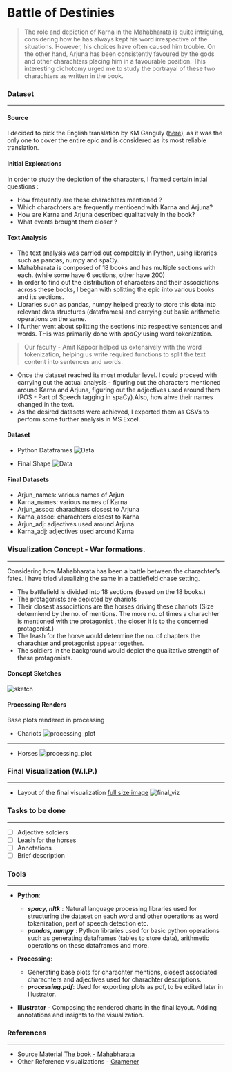 # Battle of Destinies

> The role and depiction of Karna in the Mahabharata is quite intriguing, considering how he has always kept his word irrespective of the situations. However, his choices have often caused him trouble.
    On the other  hand, Arjuna has been consistently favoured by the gods and other charachters placing him in a favourable position.
    This interesting dichotomy urged me to study the portrayal of these two charachters as written in the book.

### Dataset 
---
#### Source
I decided to pick the English translation by KM Ganguly ([here](http://www.sacred-texts.com/hin/maha/index.html)), as it was the only one to cover the entire epic and is considered as its most reliable translation.

#### Initial Explorations
In order to study the depiction of the characters, I framed certain intial questions :
- How frequently are these charachters mentioned ?
- Which charachters are frequently mentioend with Karna and Arjuna? 
- How are Karna and Arjuna described qualitatively in the book?
- What events brought them closer ?

#### Text Analysis
- The text analysis was carried out compeltely in Python, using libraries such as  pandas, numpy and spaCy.
- Mahabharata is composed of 18 books and has multiple sections with each. (while some have 6 sections, other have 200)
- In order to find out the distribution of characters and their associations across these books, I began with splitting the epic into various books and its sections.
- Libraries such as pandas, numpy helped greatly to store this data into relevant data structures (dataframes) and carrying out basic arithmetic operations on the same.
- I further went about splitting the sections into respective sentences and words. THis was primarily done with *spaCy* using word tokenization.
> Our faculty - Amit Kapoor helped us extensively with the word tokenization, helping us write required functions to split the text content into sentences and words.
- Once the dataset reached its most modular level. I could proceed with carrying out the actual analysis - figuring out the characters mentioned around Karna and Arjuna, figuring out the adjectives used around them (POS - Part of Speech tagging in spaCy).Also, how ahve their names changed in the text.
- As the desired datasets were achieved, I exported them as CSVs to perform some further analysis in MS Excel.

#### Dataset
- Python Dataframes
![Data](https://github.com/IllusionInk/Mahabharata/blob/master/assets/Python_dataframe.jpg)

- Final Shape
![Data](https://github.com/IllusionInk/Mahabharata/blob/master/assets/Final_Dataset.jpg)

#### Final Datasets
- Arjun_names: various names of Arjun
- Karna_names: various names of Karna
- Arjun_assoc: charachters closest to Arjuna
- Karna_assoc: charachters closest to Karna
- Arjun_adj: adjectives used around Arjuna
- Karna_adj: adjectives used around Karna


### Visualization Concept - War formations.
---
Considering how Mahabharata has been a battle between the charachter’s fates. I have tried visualizing the same in a battlefield chase setting.
 - The battlefield is divided into 18 sections (based on the 18 books.)
- The protagonists are depicted by chariots
- Their closest associations are the horses driving these chariots (Size determiend by the no. of mentions. The more no. of times a charachter is mentioned with the protagonist , the closer it is to the concerned protagonist.)
- The leash for the horse would determine the no. of chapters the charachter and protagonist appear together.
- The soldiers in the background would depict the qualitative strength of these protagonists.

#### Concept Sketches
![sketch](https://github.com/IllusionInk/Mahabharata/blob/master/art_renders/Sketches/sketches.jpg)

#### Processing Renders
Base plots rendered in processing
- Chariots
![processing_plot](https://github.com/IllusionInk/Mahabharata/blob/master/art_renders/Processing_renders/char_chariots-02.jpg)
----
- Horses
![processing_plot](https://github.com/IllusionInk/Mahabharata/blob/master/art_renders/Processing_renders/maha_karna_horses-01.jpg)

### Final Visualization (W.I.P.)
---
- Layout of the final visualization [full size image](https://www.dropbox.com/s/9ni0vyyvc7aj3sc/Mahabharata_W.I.P..jpg?dl=0)
![final_viz](https://github.com/IllusionInk/Mahabharata/blob/master/art_renders/Final%20Visualization.jpg)


### Tasks to be done
---
- [ ] Adjective soldiers
- [ ] Leash for the horses
- [ ] Annotations
- [ ] Brief description

### Tools 
---
- **Python**:
   - ***spacy, nltk*** : Natural language processing libraries used for structuring the dataset on each word and other operations as word tokenization, part of speech detection etc.
   - ***pandas, numpy*** : Python libraries used for basic python operations such as generating dataframes (tables to store data), arithmetic operations on these dataframes and more.

- **Processing**: 
   - Generating base plots for charachter mentions, closest associated charachters and adjectives used for charachter descriptions.
   - ***processing.pdf***: Used for exporting plots as pdf, to be edited later in Illustrator.

- **Illustrator** - Composing the rendered charts in the final layout. Adding annotations and insights to the visualization.

### References
---
- Source Material [The book - Mahabharata](http://www.sacred-texts.com/hin/maha/index.htm)
 - Other Reference visualizations - [Gramener](https://gramener.com/mahabharatha/)

